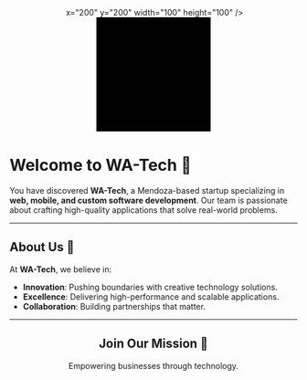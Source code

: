 <div align="center" width="50">
   <image xlink:href="./imgs/wiser-07.png" /> 
         x="200" 
         y="200" 
         width="100" 
         height="100" />

  <img src="./logo.svg" alt="WA-Tech Logo" width="200"> 

</div>

# Welcome to WA-Tech 🚀

You have discovered **WA-Tech**, a Mendoza-based startup specializing in **web, mobile, and custom software development**. Our team is passionate about crafting high-quality applications that solve real-world problems.

---

## About Us 🌟

At **WA-Tech**, we believe in:
- **Innovation**: Pushing boundaries with creative technology solutions.
- **Excellence**: Delivering high-performance and scalable applications.
- **Collaboration**: Building partnerships that matter.

<!-- 
## How to Reach Us 📫

Let's build something amazing together!  
Feel free to reach out or check out our work:

<p align="center">
  <a href="https://wa-tech.com/"><img src="https://img.shields.io/badge/Website-%23FF5722?style=flat&logo=google-chrome&logoColor=white" alt="Website"></a>
  <a href="https://www.linkedin.com/company/wa-tech/"><img src="https://img.shields.io/badge/LinkedIn-%230077B5?style=flat&logo=linkedin&logoColor=white" alt="LinkedIn"></a>
  <a href="mailto:contact@wa-tech.com"><img src="https://img.shields.io/badge/Email-%23D14836?style=flat&logo=gmail&logoColor=white" alt="Email"></a>
</p> -->

---

<div align="center">
  <h2>Join Our Mission 🚀</h2>
  <p>Empowering businesses through technology.</p>
</div>


